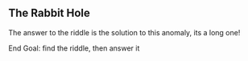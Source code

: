 The Rabbit Hole
--------------

The answer to the riddle is the solution to this anomaly, its a long one!

End Goal: find the riddle, then answer it
